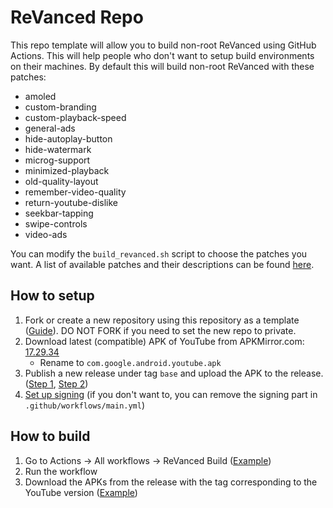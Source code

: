# ReVanced Repo
This repo template will allow you to build non-root ReVanced using GitHub Actions. This will help people who don't want to setup build environments on their machines.
By default this will build non-root ReVanced with these patches:

- amoled
- custom-branding
- custom-playback-speed
- general-ads
- hide-autoplay-button
- hide-watermark
- microg-support
- minimized-playback
- old-quality-layout
- remember-video-quality
- return-youtube-dislike
- seekbar-tapping
- swipe-controls
- video-ads

You can modify the `build_revanced.sh` script to choose the patches you want. A list of available patches and their descriptions can be found [here](https://github.com/LeddaZ/revanced-patches).

## How to setup
1. Fork or create a new repository using this repository as a template ([Guide](https://docs.github.com/en/repositories/creating-and-managing-repositories/creating-a-repository-from-a-template)). DO NOT FORK if you need to set the new repo to private.
2. Download latest (compatible) APK of YouTube from APKMirror.com: [17.29.34](https://www.apkmirror.com/apk/google-inc/youtube/youtube-17-29-34-release/)
     - Rename to `com.google.android.youtube.apk`
3. Publish a new release under tag `base` and upload the APK to the release. ([Step 1](images/release_1.png), [Step 2](images/release_2.png))
4. [Set up signing](signing.md) (if you don't want to, you can remove the signing part in `.github/workflows/main.yml`)

## How to build
1. Go to Actions -> All workflows -> ReVanced Build ([Example](images/workflow_run.png))
2. Run the workflow
3. Download the APKs from the release with the tag corresponding to the YouTube version ([Example](images/build_release.png))
